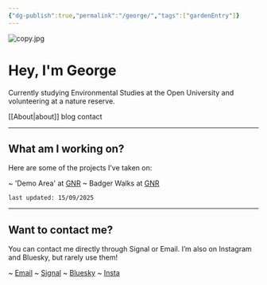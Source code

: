 ```yaml
---
{"dg-publish":true,"permalink":"/george/","tags":["gardenEntry"]}
---
```


![copy.jpg](/img/user/copy.jpg)

# Hey, I'm George

Currently studying Environmental Studies at the Open University and volunteering at a nature reserve.

[[About\|about]]
blog 
contact

---
## What am I working on?

Here are some of the projects I've taken on:

~ 'Demo Area' at [GNR](https://www.nhsn.org.uk/gosforth-nature-reserve/)
~ Badger Walks at [GNR](https://www.nhsn.org.uk/gosforth-nature-reserve/)

`last updated: 15/09/2025`

---
## Want to contact me?

You can contact me directly through Signal or Email. I’m also on Instagram and Bluesky, but rarely use them!

~ [Email](mailto:georgemorley@proton.me)
~ [Signal](https://signal.me/#eu/TgJb5_FZbGKztvVHGHdMk-5uG6FrhMV7eaOXSlK08PtSQg0u9RNA7IpbwZ6_75tA)
~ [Bluesky](https://bsky.app/profile/georgemorley.co.uk)
~ [Insta](https://www.instagram.com/properwacky/)

